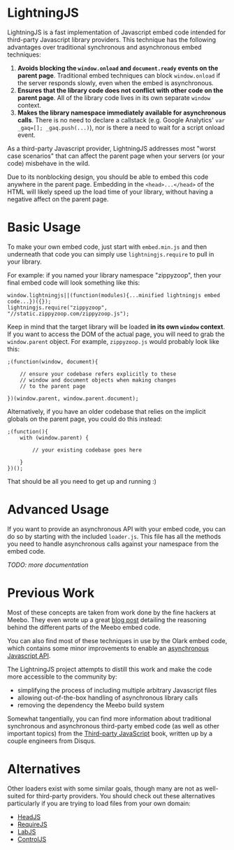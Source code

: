 # LightningJS

LightningJS is a fast implementation of Javascript embed code intended for
third-party Javascript library providers.  This technique has the following
advantages over traditional synchronous and asynchronous embed techniques:

1. **Avoids blocking the `window.onload` and `document.ready` events on the parent page**.
   Traditional embed techniques can block `window.onload` if the server responds
   slowly, even when the embed is asynchronous.
2. **Ensures that the library code does not conflict with other code on the parent page**.
   All of the library code lives in its own separate `window` context.
3. **Makes the library namespace immediately available for asynchronous calls**.
   There is no need to declare a callstack (e.g. Google Analytics' `var _gaq=[]; _gaq.push(...)`),
   nor is there a need to wait for a script onload event.

As a third-party Javascript provider, LightningJS addresses most
"worst case scenarios" that can affect the parent page when your servers
(or your code) misbehave in the wild.

Due to its nonblocking design, you should be able to embed this code anywhere in the
parent page. Embedding in the `<head>...</head>` of the HTML will likely speed
up the load time of your library, without having a negative affect on the parent
page.


# Basic Usage

To make your own embed code, just start with `embed.min.js` and then underneath
that code you can simply use `lightningjs.require` to pull in your library.

For example: if you named your library namespace "zippyzoop", then your
final embed code will look something like this:

    window.lightningjs||(function(modules){...minified lightningjs embed code...})({});
    lightningjs.require("zippyzoop", "//static.zippyzoop.com/zippyzoop.js");

Keep in mind that the target library will be loaded **in its own `window` context**.
If you want to access the DOM of the actual page, you will need to grab the
`window.parent` object.  For example, `zippyzoop.js` would probably look like this:

    ;(function(window, document){
        
        // ensure your codebase refers explicitly to these
        // window and document objects when making changes
        // to the parent page
        
    })(window.parent, window.parent.document);

Alternatively, if you have an older codebase that relies on the implicit globals
on the parent page, you could do this instead:

    ;(function(){
        with (window.parent) {
            
            // your existing codebase goes here
            
        }
    })();

That should be all you need to get up and running :)

# Advanced Usage

If you want to provide an asynchronous API with your embed code, you can do so
by starting with the included `loader.js`.  This file has all the methods you
need to handle asynchronous calls against your namespace from the embed code.

*TODO: more documentation*

# Previous Work

Most of these concepts are taken from work done by the fine hackers at Meebo.
They even wrote up a great [blog post](http://blog.meebo.com/?p=2956)
detailing the reasoning behind the different parts of the Meebo embed code.

You can also find most of these techniques in use by the Olark embed code,
which contains some minor improvements to enable an
[asynchronous Javascript API](http://www.olark.com/documentation). 

The LightningJS project attempts to distill this work and make the code
more accessible to the community by:

* simplifying the process of including multiple arbitrary Javascript files
* allowing out-of-the-box handling of asynchronous library calls
* removing the dependency the Meebo build system

Somewhat tangentially, you can find more information about traditional
synchronous and asynchronous third-party embed code (as well as other important
topics) from the [Third-party JavaScript](http://thirdpartyjs.com/) book,
written up by a couple engineers from Disqus.

# Alternatives

Other loaders exist with some similar goals, though many are not as well-suited
for third-party providers.  You should check out these alternatives particularly
if you are trying to load files from your own domain:

* [HeadJS](http://headjs.com)
* [RequireJS](http://requirejs.org)
* [LabJS](http://labjs.com)
* [ControlJS](http://stevesouders.com/controljs/)
